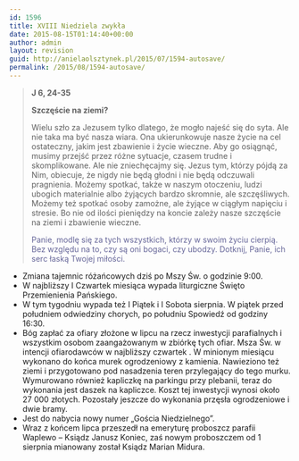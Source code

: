 ```yaml
---
id: 1596
title: XVIII Niedziela zwykła
date: 2015-08-15T01:14:40+00:00
author: admin
layout: revision
guid: http://anielaolsztynek.pl/2015/07/1594-autosave/
permalink: /2015/08/1594-autosave/
---
```

> **J 6, 24-35**
> 
> **Szczęście na ziemi?**
> 
> Wielu szło za Jezusem tylko dlatego, że mogło najeść się do syta. Ale nie taka ma być nasza wiara. Ona ukierunkowuje nasze życie na cel ostateczny, jakim jest zbawienie i życie wieczne. Aby go osiągnąć, musimy przejść przez różne sytuacje, czasem trudne i skomplikowane. Ale nie zniechęcajmy się. Jezus tym, którzy pójdą za Nim, obiecuje, że nigdy nie będą głodni i nie będą odczuwali pragnienia. Możemy spotkać, także w naszym otoczeniu, ludzi ubogich materialnie albo żyjących bardzo skromnie, ale szczęśliwych. Możemy też spotkać osoby zamożne, ale żyjące w ciągłym napięciu i stresie. Bo nie od ilości pieniędzy na koncie zależy nasze szczęście na ziemi i zbawienie wieczne.
> 
> <span style="color: #666699;">Panie, modlę się za tych wszystkich, którzy w swoim życiu cierpią. Bez względu na to, czy są oni bogaci, czy ubodzy. Dotknij, Panie, ich serc łaską Twojej miłości.</span>

  * Zmiana tajemnic różańcowych dziś po Mszy Św. o godzinie 9:00.
  * W najbliższy I Czwartek miesiąca wypada liturgiczne Święto Przemienienia Pańskiego.
  * W tym tygodniu wypada też I Piątek i I Sobota sierpnia. W piątek przed południem odwiedziny chorych, po południu Spowiedź od godziny 16:30.
  * Bóg zapłać za ofiary złożone w lipcu na rzecz inwestycji parafialnych i wszystkim osobom zaangażowanym w zbiórkę tych ofiar. Msza Św. w intencji ofiarodawców w najbliższy czwartek . W minionym miesiącu wykonano do końca murek ogrodzeniowy z kamienia. Nawieziono też ziemi i przygotowano pod nasadzenia teren przylegający do tego murku. Wymurowano również kapliczkę na parkingu przy plebanii, teraz do wykonania jest daszek na kapliczce. Koszt tej inwestycji wynosi około 27 000 złotych. Pozostały jeszcze do wykonania przęsła ogrodzeniowe i dwie bramy.
  * Jest do nabycia nowy numer &#8222;Gościa Niedzielnego&#8221;.
  * Wraz z końcem lipca przeszedł na emeryturę proboszcz parafii Waplewo &#8211; Ksiądz Janusz Koniec, zaś nowym proboszczem od 1 sierpnia mianowany został Ksiądz Marian Midura.